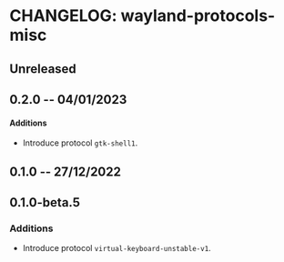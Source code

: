 # CHANGELOG: wayland-protocols-misc

## Unreleased

## 0.2.0 -- 04/01/2023

#### Additions

- Introduce protocol `gtk-shell1`.


## 0.1.0 -- 27/12/2022

## 0.1.0-beta.5

### Additions

- Introduce protocol `virtual-keyboard-unstable-v1`.
